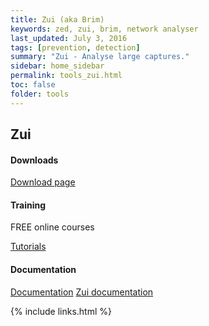 ```yaml
---
title: Zui (aka Brim)
keywords: zed, zui, brim, network analyser
last_updated: July 3, 2016
tags: [prevention, detection] 
summary: "Zui - Analyse large captures."
sidebar: home_sidebar
permalink: tools_zui.html
toc: false
folder: tools
---
```





<div class="row">
         <div class="col-lg-12">
             <h2 class="page-header">Zui</h2>
         </div>
         <div class="col-md-3 col-sm-6">
             <div class="panel panel-default text-center">
                 <div class="panel-heading">
                     <span class="fa-stack fa-5x">
                           <i class="fa fa-circle fa-stack-2x text-primary"></i>
                           <i class="fa fa-download fa-stack-1x fa-inverse"></i>
                     </span>
                 </div>
                 <div class="panel-body">
                     <h4>Downloads</h4>
                     <p></p>
                     <a href="https://www.brimdata.io/download/" class="btn btn-primary">Download page</a>
                 </div>
             </div>
         </div>
         <div class="col-md-3 col-sm-6">
             <div class="panel panel-default text-center">
                 <div class="panel-heading">
                     <span class="fa-stack fa-5x">
                           <i class="fa fa-circle fa-stack-2x text-primary"></i>
                           <i class="fa fa-graduation-cap fa-stack-1x fa-inverse"></i>
                     </span>
                 </div>
                 <div class="panel-body">
                     <h4>Training</h4>
                     <p>FREE online courses</p>
                     <a href="https://zed.brimdata.io/docs/tutorials" class="btn btn-primary">Tutorials</a>
                 </div>
             </div>
         </div>
         <div class="col-md-3 col-sm-6">
             <div class="panel panel-default text-center">
                 <div class="panel-heading">
                     <span class="fa-stack fa-5x">
                           <i class="fa fa-circle fa-stack-2x text-primary"></i>
                           <i class="fa fa-book fa-stack-1x fa-inverse"></i>
                     </span>
                 </div>
                 <div class="panel-body">
                     <h4>Documentation</h4>
                     <p></p>
                     <a href="https://zed.brimdata.io/docs/" class="btn btn-primary">Documentation</a>
                     <a href="https://zui.brimdata.io/docs" class="btn btn-primary">Zui documentation</a>
                 </div>
             </div>
         </div>
</div>



{% include links.html %}

